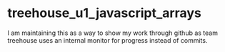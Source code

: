 # treehouse_u1_javascript_arrays
I am maintaining this as a way to show my work through github as team treehouse uses an internal monitor for progress instead of commits.
